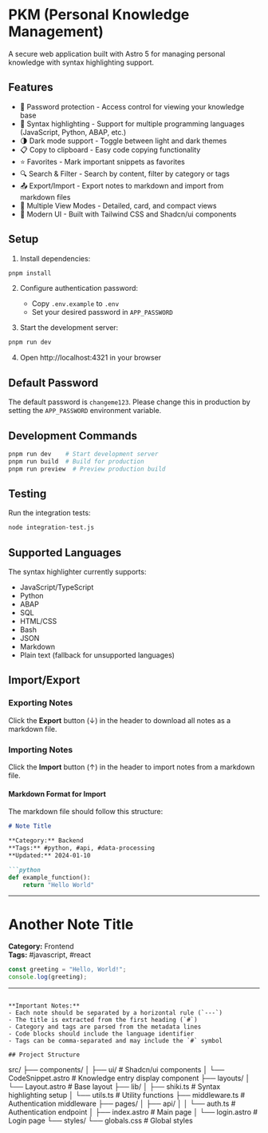 # PKM (Personal Knowledge Management)
A secure web application built with Astro 5 for managing personal knowledge with syntax highlighting support.

## Features

- 🔐 Password protection - Access control for viewing your knowledge base
- 🎨 Syntax highlighting - Support for multiple programming languages (JavaScript, Python, ABAP, etc.)
- 🌗 Dark mode support - Toggle between light and dark themes
- 📋 Copy to clipboard - Easy code copying functionality
- ⭐ Favorites - Mark important snippets as favorites
- 🔍 Search & Filter - Search by content, filter by category or tags
- 📤 Export/Import - Export notes to markdown and import from markdown files
- 📱 Multiple View Modes - Detailed, card, and compact views
- 💅 Modern UI - Built with Tailwind CSS and Shadcn/ui components

## Setup

1. Install dependencies:
```bash
pnpm install
```

2. Configure authentication password:
   - Copy `.env.example` to `.env`
   - Set your desired password in `APP_PASSWORD`

3. Start the development server:
```bash
pnpm run dev
```

4. Open http://localhost:4321 in your browser

## Default Password

The default password is `changeme123`. Please change this in production by setting the `APP_PASSWORD` environment variable.

## Development Commands

```bash
pnpm run dev    # Start development server
pnpm run build  # Build for production
pnpm run preview  # Preview production build
```

## Testing

Run the integration tests:
```bash
node integration-test.js
```

## Supported Languages

The syntax highlighter currently supports:
- JavaScript/TypeScript
- Python
- ABAP
- SQL
- HTML/CSS
- Bash
- JSON
- Markdown
- Plain text (fallback for unsupported languages)

## Import/Export

### Exporting Notes
Click the **Export** button (↓) in the header to download all notes as a markdown file.

### Importing Notes
Click the **Import** button (↑) in the header to import notes from a markdown file.

#### Markdown Format for Import
The markdown file should follow this structure:

```markdown
# Note Title

**Category:** Backend  
**Tags:** #python, #api, #data-processing  
**Updated:** 2024-01-10  

```python
def example_function():
    return "Hello World"
```

---

# Another Note Title

**Category:** Frontend  
**Tags:** #javascript, #react  

```javascript
const greeting = "Hello, World!";
console.log(greeting);
```

---
```

**Important Notes:**
- Each note should be separated by a horizontal rule (`---`)
- The title is extracted from the first heading (`#`)
- Category and tags are parsed from the metadata lines
- Code blocks should include the language identifier
- Tags can be comma-separated and may include the `#` symbol

## Project Structure

```
src/
├── components/
│   ├── ui/          # Shadcn/ui components
│   └── CodeSnippet.astro # Knowledge entry display component
├── layouts/
│   └── Layout.astro # Base layout
├── lib/
│   ├── shiki.ts     # Syntax highlighting setup
│   └── utils.ts     # Utility functions
├── middleware.ts    # Authentication middleware
├── pages/
│   ├── api/
│   │   └── auth.ts  # Authentication endpoint
│   ├── index.astro  # Main page
│   └── login.astro  # Login page
└── styles/
    └── globals.css  # Global styles
```
